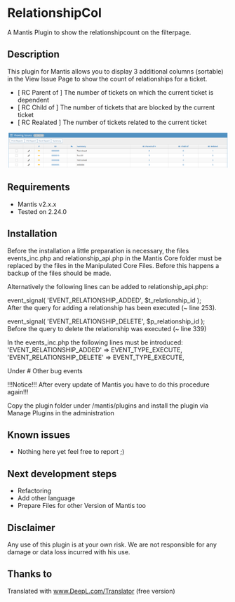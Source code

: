 # RelationshipCol
A Mantis Plugin to show the relationshipcount on the filterpage.
  
## Description ##   
This plugin for Mantis allows you to display 3 additional columns (sortable) in the View Issue Page to show the count of relationships for a ticket.  

* [ RC Parent of ] The number of tickets on which the current ticket is dependent  
* [ RC Child of ] The number of tickets that are blocked by the current ticket
* [ RC Realated ] The number of tickets related to the current ticket
  
![Screenshot of view issue page, slimmed down](https://github.com/Selonka/RelationshipCol/blob/main/blob/RelationCol.PNG)

## Requirements ##
* Mantis v2.x.x
* Tested on 2.24.0

## Installation ##

Before the installation a little preparation is necessary, the files events_inc.php and relationship_api.php in the Mantis Core folder must be replaced by the files in the Manipulated Core Files. Before this happens a backup of the files should be made.  

Alternatively the following lines can be added to relationship_api.php:  

event_signal( 'EVENT_RELATIONSHIP_ADDED', $t_relationship_id );  
After the query for adding a relationship has been executed (~ line 253).   
  
event_signal( 'EVENT_RELATIONSHIP_DELETE', $p_relationship_id );  
Before the query to delete the relationship was executed (~ line 339)  
  
In the events_inc.php the following lines must be introduced:  
	'EVENT_RELATIONSHIP_ADDED' => EVENT_TYPE_EXECUTE,  
	'EVENT_RELATIONSHIP_DELETE' => EVENT_TYPE_EXECUTE,  
  
Under # Other bug events  

!!!Notice!!! After every update of Mantis you have to do this procedure again!!!  
     
Copy the plugin folder under /mantis/plugins and install the plugin via Manage Plugins in the administration
## Known issues ##
 * Nothing here yet feel free to report ;)

## Next development steps ##
 * Refactoring
 * Add other language
 * Prepare Files for other Version of Mantis too
## Disclaimer ##
Any use of this plugin is at your own risk. We are not responsible for any damage or data loss incurred with his use.

## Thanks to ##
Translated with www.DeepL.com/Translator (free version)